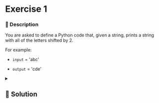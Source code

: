 # Exercise  1
### 📄 Description
You are asked to define a Python code that, given a string,
prints a string with all of the letters shifted by 2.

For example:

- `input` = 'abc'

- `output` = 'cde'

<details>
    <summary>
        <h2>🔑 Solution</h2>
    </summary>

```python
input = 'abc'
key = 2
output =''

for i in range(len(input)):
    output += chr(ord(input[i])+key)

print(output)
```
</details>